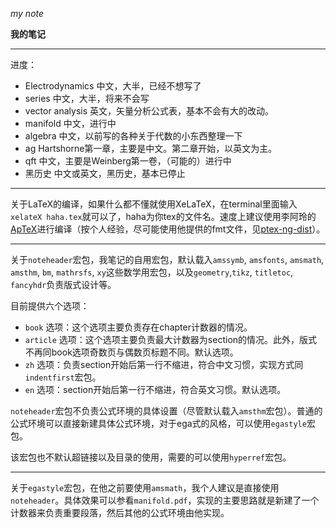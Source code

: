 *my note*

**我的笔记**

--------------

进度：

- Electrodynamics
	中文，大半，已经不想写了
- series
	中文，大半，将来不会写
- vector analysis
	英文，矢量分析公式表，基本不会有大的改动。
- manifold
	中文，进行中
- algebra
	中文，以前写的各种关于代数的小东西整理一下
- ag
	Hartshorne第一章，主要是中文。第二章开始，以英文为主。
- qft
	中文，主要是Weinberg第一卷，（可能的）进行中
- 黑历史
	中文或英文，黑历史，基本已停止

--------------

关于LaTeX的编译，如果什么都不懂就使用XeLaTeX，在terminal里面输入`xelateX haha.tex`就可以了，haha为你tex的文件名。速度上建议使用李阿玲的[ApTeX](https://github.com/clerkma/ptex-ng)进行编译（按个人经验，尽可能使用他提供的fmt文件，见[ptex-ng-dist](https://github.com/clerkma/ptex-ng-dist)）。

--------------

关于`noteheader`宏包，我笔记的自用宏包，默认载入`amssymb`, `amsfonts`, `amsmath`, `amsthm`, `bm`, `mathrsfs`, `xy`这些数学用宏包，以及`geometry`,`tikz`, `titletoc`, `fancyhdr`负责版式设计等。

目前提供六个选项：

- `book` 选项：这个选项主要负责存在chapter计数器的情况。
- `article` 选项：这个选项主要负责最大计数器为section的情况。此外，版式不再同book选项奇数页与偶数页标题不同。默认选项。
- `zh` 选项：负责section开始后第一行不缩进，符合中文习惯，实现方式同`indentfirst`宏包。
- `en` 选项：section开始后第一行不缩进，符合英文习惯。默认选项。

`noteheader`宏包不负责公式环境的具体设置（尽管默认载入`amsthm`宏包）。普通的公式环境可以直接新建具体公式环境，对于ega式的风格，可以使用`egastyle`宏包。

该宏包也不默认超链接以及目录的使用，需要的可以使用`hyperref`宏包。

--------------

关于`egastyle`宏包，在他之前要使用`amsmath`，我个人建议是直接使用`noteheader`。具体效果可以参看`manifold.pdf`，实现的主要思路就是新建了一个计数器来负责重要段落，然后其他的公式环境由他实现。